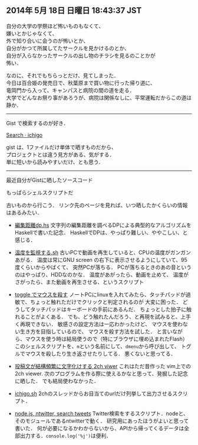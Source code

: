 2014年  5月 18日 日曜日 18:43:37 JST
---

自分の大学の学祭ほど怖いものもなくて、  
嫌いとかじゃなくて、  
外で知り合いに会うのが怖いとか、  
自分がかつて所属してたサークルを見かけるのとか、  
自分が入らなかったサークルの出し物のチラシを見るのことかが  
怖い．

なのに、それでもちらっとだけ、見てしまった．  
今日は百合姫の発売日で、秋葉原まで買い物に行った帰り道に、  
竜岡門から入って、キャンパスと病院の間の道を走る．  
大学でどんなお祭り事があろうが、病院は関係なしに、平常運転だからこの道は静か．

---

Gist で検索するのが好き．

[Search · ichigo](https://gist.github.com/search?q=ichigo)

gist は、1ファイルだけ単体で晒すものだから、  
プロジェクトとは違う見方がある、気がする．  
単に短いから読みやすいだけ、とも思う．

---

最近自分がGistに晒したソースコード

もっぱらシェルスクリプトだ

古いものから行こう．
リンク先のページを見れば、いつ晒したかくらいの情報はあるみたい．


- [編集距離dp.hs](https://gist.github.com/cympfh/3bc827f969ea6da0cb7f)
    文字列の編集距離を調べるDPによる典型的なアルゴリズムをHaskellで書いた記念．
    HaskellでDPは、やっぱり難しい、ややこしい、と感じる．

- [温度を監視する.sh](https://gist.github.com/cympfh/ac2178eedaa7df87fda1)
    古いPCで動画を再生していると、CPUの温度がガンガンあがる．
    温度は常にGNU screen の右下に表示させるようにしていて、95度くらいからやばくて、
    突然PCが落ちる．
    PCが落ちるときのあの音というのはやっぱり、HDDなのかな．
    温度があがったら、動画を止めて、
    温度がさがったら、また動画を再生させる、というスクリプト
- [toggle でマウスを殺す](https://gist.github.com/cympfh/659d05a96ee412d19318)
    ノートPCにlinuxを入れてみたら、タッチパッドが過敏で、ちょっと触れただけでクリックと判定されるのが
    大変に困った．
    どうしてタッチパッドはキーボードの手前にあるんだ．
    ちょっとした拍子に触れることがよくある．
    でも、どう触れたんだろう、と再現を試みると、上手く再現できない．
    敏感さの設定方法は一応わかったけど、
    マウスを使わない生き方を目指しているので、
    マウスを殺す方法を試した．
    と言いながら、マウスを使う時は結局使うので（特にブラウザに埋め込まれたFlash）
    このシェルスクリプトを、`m`という名前にして、`dmenu`から呼び出して、
    トグルでマウスを殺したり生き返させたりしてる．
    悪くないと思ってる．
- [投稿文が結構頻繁に文字化けする 2ch viwer](https://gist.github.com/cympfh/2fe9de1b88351c7f1597)
    これはただ昔作った vim上での2ch viewer.
    次のプログラムを作る際に使えるかなと思って、発掘した記念に晒した．
    でも結局使わなかった．
- [ichigo.sh](https://gist.github.com/cympfh/b211979be4644669ce4f)
    2chのスレッドからお目当てのurlだけ列挙して出力させるスクリプト．
- [node.js, ntwitter, search tweets](https://gist.github.com/cympfh/03a98f9ce2d1bd2d4382)
    Twitter検索をするスクリプト．nodeと、そのモジュールであるntwitterで動く．
    研究用にあったほうがよいと思って書いた．
    何が必要になるかわからないから、APIから帰ってくるデータは全部出力する．`console.log('%j')`は便利．

